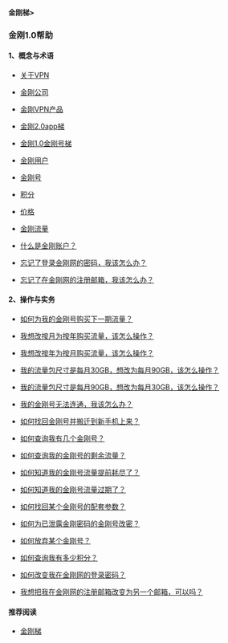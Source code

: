 #### 金刚梯>

### 金刚1.0帮助

#### 1、概念与术语
- [关于VPN](https://a2zitpro.github.io/web/列表-关于VPN及相关问题)
- [金刚公司](https://a2zitpro.github.io/web/列表-关于金刚公司及相关问题)
- [金刚VPN产品](https://a2zitpro.github.io/web/列表-关于金刚VPN产品等)
- [金刚2.0app梯](https://a2zitpro.github.io/web/列表-关于金刚2.0app型翻墙梯及相关问题)
- [金刚1.0金刚号梯](https://a2zitpro.github.io/web/列表-关于金刚1.0配置金刚号型翻墙梯及相关问题)
- [金刚用户](https://a2zitpro.github.io/web/list_kkuser)
- [金刚号](https://a2zitpro.github.io/web/list_kkid)
- [积分](https://a2zitpro.github.io/web/列表-积分及相关问题)
- [价格](https://a2zitpro.github.io/web/列表-金刚梯价格)
- [金刚流量](https://a2zitpro.github.io/web/列表-流量及相关问题)


- [什么是金刚账户？](https://a2zitpro.github.io/web/kkaccount)
- [忘记了登录金刚网的密码，我该怎么办？](https://a2zitpro.github.io/web/forgettenpasswdonkksite)
- [忘记了在金刚网的注册邮箱，我该怎么办？](https://a2zitpro.github.io/web/忘记注册邮箱)



#### 2、操作与实务
- [如何为我的金刚号购买下一期流量？]()
- [我想改按月为按年购买流量，该怎么操作？]()
- [我想改按年为按月购买流量，该怎么操作？]()
- [我的流量包尺寸是每月30GB，想改为每月90GB，该怎么操作？]()
- [我的流量包尺寸是每月90GB，想改为每月30GB，该怎么操作？]()
- [我的金刚号无法连通，我该怎么办？](https://a2zitpro.github.io/web/)
- [如何找回金刚号并搬迁到新手机上来？](https://a2zitpro.github.io/web/找回参数)
- [如何查询我有几个金刚号？](https://a2zitpro.github.io/web/查询名下金刚号)
- [如何查询我的金刚号的剩余流量？](https://a2zitpro.github.io/web/查询名下金刚号)
- [如何知道我的金刚号流量提前耗尽了？](https://a2zitpro.github.io/web/流量提前耗尽的识别)
- [如何知道我的金刚号流量过期了？](https://a2zitpro.github.io/web/流量过期的识别)
- [如何找回某个金刚号的配套参数？](https://a2zitpro.github.io/web/如何找回配套参数)
- [如何为已泄露金刚密码的金刚号改密？](https://a2zitpro.github.io/web/修改金刚密码)
- [如何放弃某个金刚号？](https://a2zitpro.github.io/web/金刚号注销)

- [如何查询我有多少积分？]()
- [如何改变我在金刚网的登录密码？]()
- [我想把我在金刚网的注册邮箱改变为另一个邮箱，可以吗？]()

#### 推荐阅读
- [金刚梯](https://a2zitpro.github.io/web/dlb)
